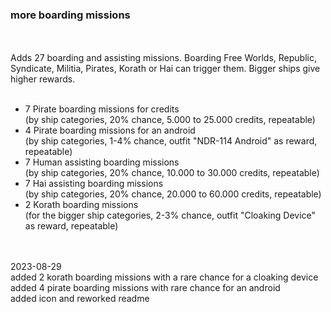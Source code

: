 ### more boarding missions <br>
<br>
<br>
Adds 27 boarding and assisting missions. Boarding Free Worlds, Republic, Syndicate, Militia, Pirates, Korath or Hai can trigger them. Bigger ships give higher rewards.<br>
<br>
<ul>
<li> 7 Pirate boarding missions for credits<br>
  (by ship categories, 20% chance, 5.000 to 25.000 credits, repeatable)</li>
<li> 4 Pirate boarding missions for an android<br>
  (by ship categories, 1-4% chance, outfit "NDR-114 Android" as reward, repeatable)</li>
<li> 7 Human assisting boarding missions<br>
  (by ship categories, 20% chance, 10.000 to 30.000 credits, repeatable)</li>
<li> 7 Hai assisting boarding missions<br>
  (by ship categories, 20% chance, 20.000 to 60.000 credits, repeatable)</li>
<li> 2 Korath boarding missions<br>
  (for the bigger ship categories, 2-3% chance, outfit "Cloaking Device" as reward, repeatable)</li>
</ul>
<br>
<br>
2023-08-29<br>
added 2 korath boarding missions with a rare chance for a cloaking device<br>
added 4 pirate boarding missions with rare chance for an android<br>
added icon and reworked readme<br>
